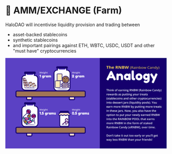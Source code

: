 # 🔁 AMM/EXCHANGE \(Farm\)

HaloDAO will incentivise liquidity provision and trading between

* asset-backed stablecoins
* synthetic stablecoins
* and important pairings against ETH, WBTC, USDC, USDT and other "must have" cryptocurrencies 

![](../../.gitbook/assets/halodao_analogy%20%281%29.png)





